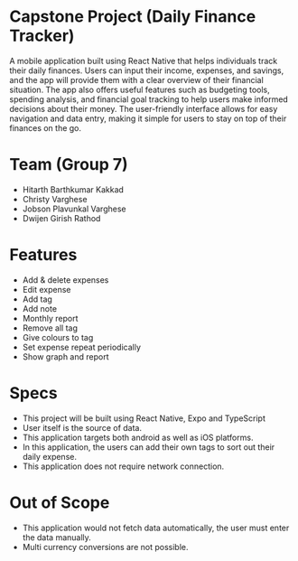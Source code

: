 
# Capstone Project (Daily Finance Tracker)
A mobile application built using React Native that helps individuals track their daily finances. Users can input their income, expenses, and savings, and the app will provide them with a clear overview of their financial situation. The app also offers useful features such as budgeting tools, spending analysis, and financial goal tracking to help users make informed decisions about their money. The user-friendly interface allows for easy navigation and data entry, making it simple for users to stay on top of their finances on the go.

# Team (Group 7)
- Hitarth Barthkumar Kakkad
- Christy Varghese
- Jobson Plavunkal Varghese
- Dwijen Girish Rathod

# Features
- Add & delete expenses
- Edit expense
- Add tag
- Add note
- Monthly report
- Remove all tag
- Give colours to tag
- Set expense repeat periodically
- Show graph and report

# Specs
- This project will be built using React Native, Expo and TypeScript
- User itself is the source of data.
- This application targets both android as well as iOS platforms.
- In this application, the users can add their own tags to sort out their daily expense.
- This application does not require network connection.

# Out of Scope

- This application would not fetch data automatically, the user must enter the data manually.
- Multi currency conversions are not possible.
